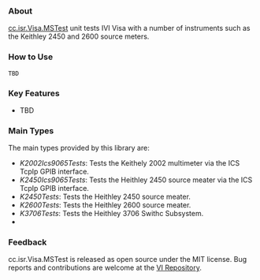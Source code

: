 ### About

[cc.isr.Visa.MSTest] unit tests IVI Visa with a number of instruments such as the Keithley 2450 and 2600 source meters.

### How to Use

```
TBD
```

### Key Features

* TBD

### Main Types

The main types provided by this library are:

* _K2002Ics9065Tests_: Tests the Keithely 2002 multimeter via the ICS TcpIp GPIB interface.
* _K2450Ics9065Tests_: Tests the Heithley 2450 source meater via the ICS TcpIp GPIB interface.
* _K2450Tests_: Tests the Heithley 2450 source meater.
* _K2600Tests_: Tests the Heithley 2600 source meater.
* _K3706Tests_: Tests the Heithley 3706 Swithc Subsystem.
* 
### Feedback

cc.isr.Visa.MSTest is released as open source under the MIT license.
Bug reports and contributions are welcome at the [VI Repository].

[VI Repository]: https://www.github.com/atecoder/ds.vi.ivi
[cc.isr.Visa.MSTest]: https://github.com/atecoder/dn.vi.ivi/src/visa/visa.mstest

